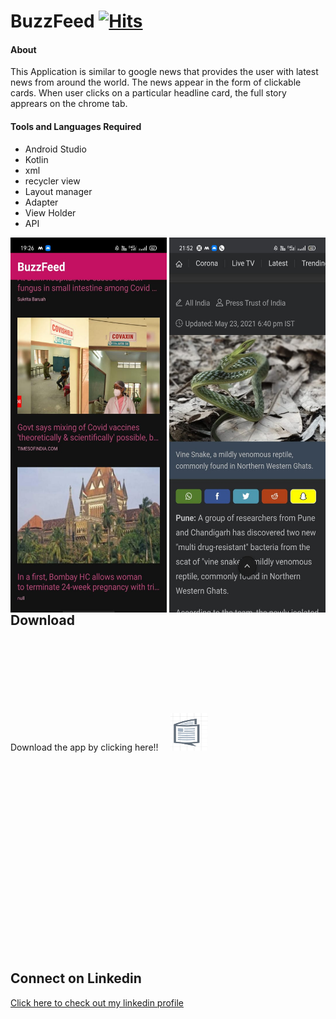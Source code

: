 
# BuzzFeed [![Hits](https://hits.seeyoufarm.com/api/count/incr/badge.svg?url=https%3A%2F%2Fgithub.com%2Fsh-reya%2FBuzzFeed&count_bg=%2379C83D&title_bg=%23555555&icon=&icon_color=%23E7E7E7&title=hits&edge_flat=false)](https://hits.seeyoufarm.com)

#### About
This Application is similar to google news that provides the user with latest news from around the world.
The news appear in the form of clickable cards. When user clicks on a particular headline card, the full story
apprears on the chrome tab.

#### Tools and Languages Required
<list>
  <ul>
    <li>Android Studio</li>
    <li>Kotlin</li>
    <li>xml</li>
    <li>recycler view</li>
    <li>Layout manager</li>
    <li>Adapter</li>
    <li>View Holder</li>
    <li>API</li>
  </ul>
  </list>
  <p align="center">
  
 

<img src="img/lol.jpeg" align="left" height="600" width="250">   <img src="img/b2.jpeg" align="right" height="600" width="250"> </p>
## Download 
<br><br><br><br><br><br><br>
Download the app by clicking here!! 
[<img src="img/logo.jpg" hspace="15" height="60" width="60">](https://drive.google.com/file/d/1r8T2L4QTy6v3ECFcsRV_5E1e4M82qcLZ/view?usp=sharing) 


<br><br><br><br><br><br><br><br><br><br><br><br><br><br><br><br><br><br>
## Connect on Linkedin
[Click here to check out my linkedin profile](https://www.linkedin.com/in/shreya-kumari-b9b5841a0/)
  
